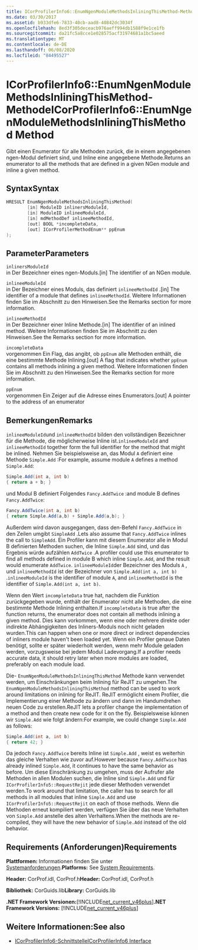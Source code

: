 ```yaml
---
title: ICorProfilerInfo6::EnumNgenModuleMethodsInliningThisMethod-Methode
ms.date: 03/30/2017
ms.assetid: b933dfe6-7833-40cb-aad8-40842dc3034f
ms.openlocfilehash: 8ed3f305deceacb976aeff994db1588f9e1ce1fb
ms.sourcegitcommit: da21fc5a8cce1e028575acf31974681a1bc5aeed
ms.translationtype: MT
ms.contentlocale: de-DE
ms.lasthandoff: 06/08/2020
ms.locfileid: "84495527"
---
```

# <a name="icorprofilerinfo6enumngenmodulemethodsinliningthismethod-method"></a><span data-ttu-id="a47b9-102">ICorProfilerInfo6::EnumNgenModuleMethodsInliningThisMethod-Methode</span><span class="sxs-lookup"><span data-stu-id="a47b9-102">ICorProfilerInfo6::EnumNgenModuleMethodsInliningThisMethod Method</span></span>

<span data-ttu-id="a47b9-103">Gibt einen Enumerator für alle Methoden zurück, die in einem angegebenen ngen-Modul definiert sind, und Inline eine angegebene Methode.</span><span class="sxs-lookup"><span data-stu-id="a47b9-103">Returns an enumerator to all the methods that are defined in a given NGen module and inline a given method.</span></span>

## <a name="syntax"></a><span data-ttu-id="a47b9-104">Syntax</span><span class="sxs-lookup"><span data-stu-id="a47b9-104">Syntax</span></span>

```cpp
HRESULT EnumNgenModuleMethodsInliningThisMethod(
        [in] ModuleID inlinersModuleId,
        [in] ModuleID inlineeModuleId,
        [in] mdMethodDef inlineeMethodId,
        [out] BOOL *incompleteData,
        [out] ICorProfilerMethodEnum** ppEnum
);
```

## <a name="parameters"></a><span data-ttu-id="a47b9-105">Parameter</span><span class="sxs-lookup"><span data-stu-id="a47b9-105">Parameters</span></span>

`inlinersModuleId`\
<span data-ttu-id="a47b9-106">in Der Bezeichner eines ngen-Moduls.</span><span class="sxs-lookup"><span data-stu-id="a47b9-106">[in] The identifier of an NGen module.</span></span>

`inlineeModuleId`\
<span data-ttu-id="a47b9-107">in Der Bezeichner eines Moduls, das definiert `inlineeMethodId` .</span><span class="sxs-lookup"><span data-stu-id="a47b9-107">[in] The identifier of a module that defines `inlineeMethodId`.</span></span> <span data-ttu-id="a47b9-108">Weitere Informationen finden Sie im Abschnitt zu den Hinweisen.</span><span class="sxs-lookup"><span data-stu-id="a47b9-108">See the Remarks section for more information.</span></span>

`inlineeMethodId`\
<span data-ttu-id="a47b9-109">in Der Bezeichner einer Inline Methode.</span><span class="sxs-lookup"><span data-stu-id="a47b9-109">[in] The identifier of an inlined method.</span></span> <span data-ttu-id="a47b9-110">Weitere Informationen finden Sie im Abschnitt zu den Hinweisen.</span><span class="sxs-lookup"><span data-stu-id="a47b9-110">See the Remarks section for more information.</span></span>

`incompleteData`\
<span data-ttu-id="a47b9-111">vorgenommen Ein Flag, das angibt, ob `ppEnum` alle Methoden enthält, die eine bestimmte Methode Inlining.</span><span class="sxs-lookup"><span data-stu-id="a47b9-111">[out] A flag that indicates whether `ppEnum` contains all methods inlining a given method.</span></span>  <span data-ttu-id="a47b9-112">Weitere Informationen finden Sie im Abschnitt zu den Hinweisen.</span><span class="sxs-lookup"><span data-stu-id="a47b9-112">See the Remarks section for more information.</span></span>

`ppEnum`\
<span data-ttu-id="a47b9-113">vorgenommen Ein Zeiger auf die Adresse eines Enumerators.</span><span class="sxs-lookup"><span data-stu-id="a47b9-113">[out] A pointer to the address of an enumerator</span></span>

## <a name="remarks"></a><span data-ttu-id="a47b9-114">Bemerkungen</span><span class="sxs-lookup"><span data-stu-id="a47b9-114">Remarks</span></span>

<span data-ttu-id="a47b9-115">`inlineeModuleId`und `inlineeMethodId` bilden den vollständigen Bezeichner für die Methode, die möglicherweise Inline ist.</span><span class="sxs-lookup"><span data-stu-id="a47b9-115">`inlineeModuleId` and `inlineeMethodId` together form the full identifier for the method that might be inlined.</span></span> <span data-ttu-id="a47b9-116">Nehmen Sie beispielsweise an, das Modul `A` definiert eine Methode `Simple.Add` :</span><span class="sxs-lookup"><span data-stu-id="a47b9-116">For example, assume module `A` defines a method `Simple.Add`:</span></span>

```csharp
Simple.Add(int a, int b)
{ return a + b; }
```

<span data-ttu-id="a47b9-117">und Modul B definiert Folgendes `Fancy.AddTwice` :</span><span class="sxs-lookup"><span data-stu-id="a47b9-117">and module B defines `Fancy.AddTwice`:</span></span>

```csharp
Fancy.AddTwice(int a, int b)
{ return Simple.Add(a,b) + Simple.Add(a,b); }
```

<span data-ttu-id="a47b9-118">Außerdem wird davon ausgegangen, dass den-Befehl `Fancy.AddTwice` in den Zeilen umgibt `SimpleAdd` .</span><span class="sxs-lookup"><span data-stu-id="a47b9-118">Lets also assume that `Fancy.AddTwice` inlines the call to `SimpleAdd`.</span></span> <span data-ttu-id="a47b9-119">Ein Profiler kann mit diesem Enumerator alle in Modul B definierten Methoden suchen, die Inline `Simple.Add` sind, und das Ergebnis würde aufzählen `AddTwice` .</span><span class="sxs-lookup"><span data-stu-id="a47b9-119">A profiler could use this enumerator to find all methods defined in module B which inline `Simple.Add`, and the result would enumerate `AddTwice`.</span></span>  <span data-ttu-id="a47b9-120">`inlineeModuleId`der Bezeichner des Moduls `A` , und `inlineeMethodId` ist der Bezeichner von `Simple.Add(int a, int b)` .</span><span class="sxs-lookup"><span data-stu-id="a47b9-120">`inlineeModuleId` is the identifier of module `A`, and `inlineeMethodId` is the identifier of `Simple.Add(int a, int b)`.</span></span>

<span data-ttu-id="a47b9-121">Wenn den Wert `incompleteData` true hat, nachdem die Funktion zurückgegeben wurde, enthält der Enumerator nicht alle Methoden, die eine bestimmte Methode Inlining enthalten.</span><span class="sxs-lookup"><span data-stu-id="a47b9-121">If `incompleteData` is true after the function returns, the enumerator does not contain all methods inlining a given method.</span></span> <span data-ttu-id="a47b9-122">Dies kann vorkommen, wenn eine oder mehrere direkte oder indirekte Abhängigkeiten des Inliners-Moduls noch nicht geladen wurden.</span><span class="sxs-lookup"><span data-stu-id="a47b9-122">This can happen when one or more direct or indirect dependencies of inliners module haven't been loaded yet.</span></span> <span data-ttu-id="a47b9-123">Wenn ein Profiler genaue Daten benötigt, sollte er später wiederholt werden, wenn mehr Module geladen werden, vorzugsweise bei jedem Modul Ladevorgang.</span><span class="sxs-lookup"><span data-stu-id="a47b9-123">If a profiler needs accurate data, it should retry later when more modules are loaded, preferably on each module load.</span></span>

<span data-ttu-id="a47b9-124">Die- `EnumNgenModuleMethodsInliningThisMethod` Methode kann verwendet werden, um Einschränkungen beim Inlining für ReJIT zu umgehen.</span><span class="sxs-lookup"><span data-stu-id="a47b9-124">The `EnumNgenModuleMethodsInliningThisMethod` method can be used to work around limitations on inlining for ReJIT.</span></span> <span data-ttu-id="a47b9-125">ReJIT ermöglicht einem Profiler, die Implementierung einer Methode zu ändern und dann im Handumdrehen neuen Code zu erstellen.</span><span class="sxs-lookup"><span data-stu-id="a47b9-125">ReJIT lets a profiler change the implementation of a method and then create new code for it on the fly.</span></span> <span data-ttu-id="a47b9-126">Beispielsweise können wir `Simple.Add` wie folgt ändern:</span><span class="sxs-lookup"><span data-stu-id="a47b9-126">For example, we could change `Simple.Add` as follows:</span></span>

```csharp
Simple.Add(int a, int b)
{ return 42; }
```

<span data-ttu-id="a47b9-127">Da jedoch `Fancy.AddTwice` bereits Inline ist `Simple.Add` , weist es weiterhin das gleiche Verhalten wie zuvor auf.</span><span class="sxs-lookup"><span data-stu-id="a47b9-127">However because `Fancy.AddTwice` has already inlined `Simple.Add`, it continues to have the same behavior as before.</span></span> <span data-ttu-id="a47b9-128">Um diese Einschränkung zu umgehen, muss der Aufrufer alle Methoden in allen Modulen suchen, die Inline sind `Simple.Add` und für `ICorProfilerInfo5::RequestRejit` jede dieser Methoden verwendet werden.</span><span class="sxs-lookup"><span data-stu-id="a47b9-128">To work around that limitation, the caller has to search for all methods in all modules that inline `Simple.Add` and use `ICorProfilerInfo5::RequestRejit` on each of those methods.</span></span> <span data-ttu-id="a47b9-129">Wenn die Methoden erneut kompiliert werden, verfügen Sie über das neue Verhalten von `Simple.Add` anstelle des alten Verhaltens.</span><span class="sxs-lookup"><span data-stu-id="a47b9-129">When the methods are re-compiled, they will have the new behavior of `Simple.Add` instead of the old behavior.</span></span>

## <a name="requirements"></a><span data-ttu-id="a47b9-130">Requirements (Anforderungen)</span><span class="sxs-lookup"><span data-stu-id="a47b9-130">Requirements</span></span>

<span data-ttu-id="a47b9-131">**Plattformen:** Informationen finden Sie unter [Systemanforderungen](../../get-started/system-requirements.md).</span><span class="sxs-lookup"><span data-stu-id="a47b9-131">**Platforms:** See [System Requirements](../../get-started/system-requirements.md).</span></span>

<span data-ttu-id="a47b9-132">**Header:** CorProf.idl, CorProf.h</span><span class="sxs-lookup"><span data-stu-id="a47b9-132">**Header:** CorProf.idl, CorProf.h</span></span>

<span data-ttu-id="a47b9-133">**Bibliothek:** CorGuids.lib</span><span class="sxs-lookup"><span data-stu-id="a47b9-133">**Library:** CorGuids.lib</span></span>

<span data-ttu-id="a47b9-134">**.NET Framework Versionen:**[!INCLUDE[net_current_v46plus](../../../../includes/net-current-v46plus-md.md)]</span><span class="sxs-lookup"><span data-stu-id="a47b9-134">**.NET Framework Versions:** [!INCLUDE[net_current_v46plus](../../../../includes/net-current-v46plus-md.md)]</span></span>

## <a name="see-also"></a><span data-ttu-id="a47b9-135">Weitere Informationen:</span><span class="sxs-lookup"><span data-stu-id="a47b9-135">See also</span></span>

- [<span data-ttu-id="a47b9-136">ICorProfilerInfo6-Schnittstelle</span><span class="sxs-lookup"><span data-stu-id="a47b9-136">ICorProfilerInfo6 Interface</span></span>](icorprofilerinfo6-interface.md)
